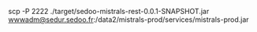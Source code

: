 scp -P 2222 ./target/sedoo-mistrals-rest-0.0.1-SNAPSHOT.jar  wwwadm@sedur.sedoo.fr:/data2/mistrals-prod/services/mistrals-prod.jar